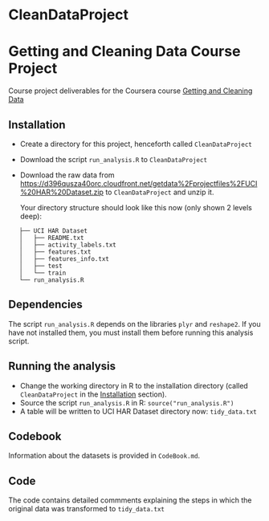 CleanDataProject
================

Getting and Cleaning Data Course Project
========================================

Course project deliverables for the Coursera course [Getting and Cleaning Data](https://www.coursera.org/course/getdata)

## Installation
* Create a directory for this project, henceforth called `CleanDataProject`
* Download the script `run_analysis.R` to `CleanDataProject` 
* Download the raw data from https://d396qusza40orc.cloudfront.net/getdata%2Fprojectfiles%2FUCI%20HAR%20Dataset.zip to `CleanDataProject` and unzip it. 

  Your directory structure should look like this now (only shown 2 levels deep):
 
 ```
    ├── UCI HAR Dataset
    │   ├── README.txt
    │   ├── activity_labels.txt
    │   ├── features.txt
    │   ├── features_info.txt
    │   ├── test
    │   └── train
    └── run_analysis.R
```

## Dependencies
The script `run_analysis.R` depends on the libraries `plyr` and `reshape2`. If you have not installed them, you must install them before running this analysis script.
    
## Running the analysis     
* Change the working directory in R to the installation directory (called `CleanDataProject` in the [Installation](#Installation) section).     
* Source the script `run_analysis.R` in R: `source("run_analysis.R")`
* A table will be written to UCI HAR Dataset directory now: `tidy_data.txt` 

## Codebook
Information about the datasets is provided in `CodeBook.md`.     

## Code 
The code contains detailed commments explaining the steps in which the original data was transformed to `tidy_data.txt` 
